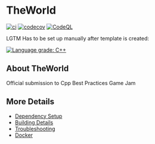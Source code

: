 # TheWorld

[![ci](https://github.com/JungerBoyo/TheWorld/actions/workflows/ci.yml/badge.svg)](https://github.com/JungerBoyo/TheWorld/actions/workflows/ci.yml)
[![codecov](https://codecov.io/gh/JungerBoyo/TheWorld/branch/main/graph/badge.svg)](https://codecov.io/gh/JungerBoyo/TheWorld)
[![CodeQL](https://github.com/JungerBoyo/TheWorld/actions/workflows/codeql-analysis.yml/badge.svg)](https://github.com/JungerBoyo/TheWorld/actions/workflows/codeql-analysis.yml)

LGTM Has to be set up manually after template is created:

[![Language grade: C++](https://img.shields.io/lgtm/grade/cpp/github/JungerBoyo/TheWorld)](https://lgtm.com/projects/g/JungerBoyo/TheWorld/context:cpp)

## About TheWorld
Official submission to Cpp Best Practices Game Jam


## More Details

 * [Dependency Setup](README_dependencies.md)
 * [Building Details](README_building.md)
 * [Troubleshooting](README_troubleshooting.md)
 * [Docker](README_docker.md)
